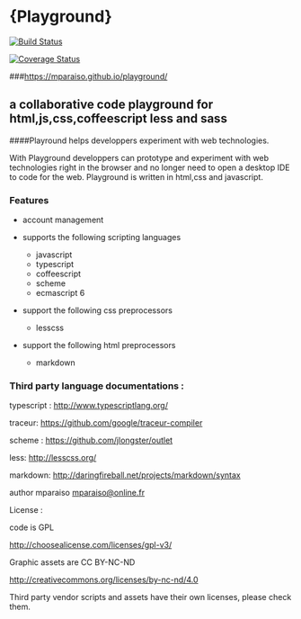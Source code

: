 {Playground}
============

[![Build Status](https://travis-ci.org/Mparaiso/playground.svg?branch=master)](https://travis-ci.org/Mparaiso/playground)


[![Coverage Status](https://img.shields.io/coveralls/Mparaiso/playground.svg)](https://coveralls.io/r/Mparaiso/playground)

###https://mparaiso.github.io/playground/

a collaborative code playground for html,js,css,coffeescript less and sass 
--------------------------------------------------------------------------

####Playround helps developpers experiment with web technologies. 

With Playground developpers can prototype and experiment with web technologies right in the browser and no longer need to open a desktop IDE to code for the web. Playground is written in html,css and javascript.


### Features

- account management

- supports the following scripting languages
	+ javascript
	+ typescript
	+ coffeescript
	+ scheme
	+ ecmascript 6 

- support the following css preprocessors
	+ lesscss

- support the following html preprocessors
	+ markdown


### Third party language documentations :

typescript : http://www.typescriptlang.org/

traceur: https://github.com/google/traceur-compiler

scheme : https://github.com/jlongster/outlet

less: http://lesscss.org/

markdown: http://daringfireball.net/projects/markdown/syntax

author mparaiso <mparaiso@online.fr>

License :

code is GPL

http://choosealicense.com/licenses/gpl-v3/

Graphic assets are CC BY-NC-ND 

http://creativecommons.org/licenses/by-nc-nd/4.0

Third party vendor scripts and assets have their own licenses, please check them.
